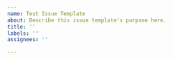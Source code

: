 ```yaml
---
name: Test Issue Template
about: Describe this issue template's purpose here.
title: ''
labels: ''
assignees: ''

---
```



